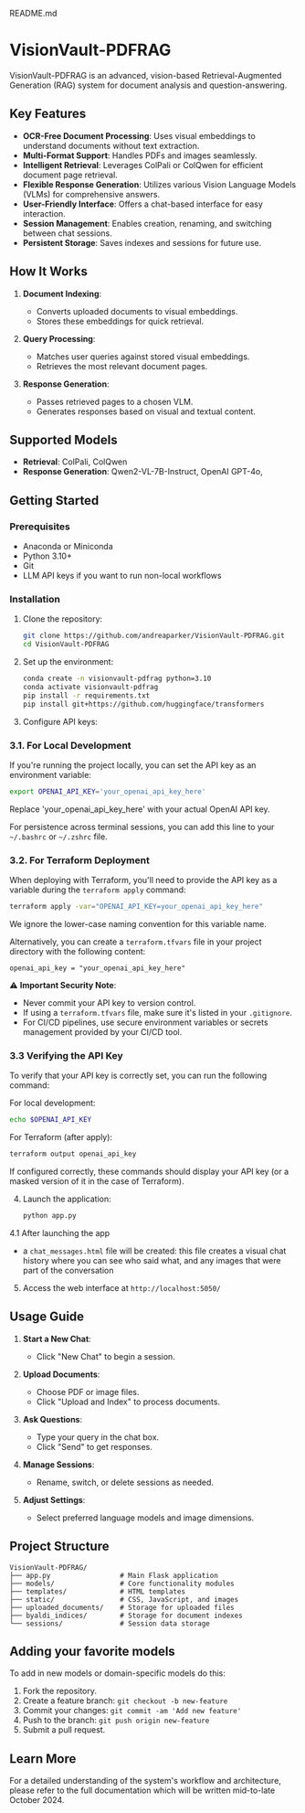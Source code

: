 README.md

# VisionVault-PDFRAG

VisionVault-PDFRAG is an advanced, vision-based Retrieval-Augmented Generation (RAG) system for document analysis and question-answering.

## Key Features

- **OCR-Free Document Processing**: Uses visual embeddings to understand documents without text extraction.
- **Multi-Format Support**: Handles PDFs and images seamlessly.
- **Intelligent Retrieval**: Leverages ColPali or ColQwen for efficient document page retrieval.
- **Flexible Response Generation**: Utilizes various Vision Language Models (VLMs) for comprehensive answers.
- **User-Friendly Interface**: Offers a chat-based interface for easy interaction.
- **Session Management**: Enables creation, renaming, and switching between chat sessions.
- **Persistent Storage**: Saves indexes and sessions for future use.

## How It Works

1. **Document Indexing**:
   - Converts uploaded documents to visual embeddings.
   - Stores these embeddings for quick retrieval.

2. **Query Processing**:
   - Matches user queries against stored visual embeddings.
   - Retrieves the most relevant document pages.

3. **Response Generation**:
   - Passes retrieved pages to a chosen VLM.
   - Generates responses based on visual and textual content.

## Supported Models

- **Retrieval**: ColPali, ColQwen
- **Response Generation**: Qwen2-VL-7B-Instruct, OpenAI GPT-4o,

## Getting Started

### Prerequisites

- Anaconda or Miniconda
- Python 3.10+
- Git
- LLM API keys if you want to run non-local workflows

### Installation

1. Clone the repository:
   ```bash
   git clone https://github.com/andreaparker/VisionVault-PDFRAG.git
   cd VisionVault-PDFRAG
   ```

2. Set up the environment:
   ```bash
   conda create -n visionvault-pdfrag python=3.10
   conda activate visionvault-pdfrag
   pip install -r requirements.txt
   pip install git+https://github.com/huggingface/transformers
   ```

3. Configure API keys:

### 3.1. For Local Development

If you're running the project locally, you can set the API key as an environment variable:

```bash
export OPENAI_API_KEY='your_openai_api_key_here'
```

Replace 'your_openai_api_key_here' with your actual OpenAI API key.

For persistence across terminal sessions, you can add this line to your `~/.bashrc` or `~/.zshrc` file.

### 3.2. For Terraform Deployment

When deploying with Terraform, you'll need to provide the API key as a variable during the `terraform apply` command:

```bash
terraform apply -var="OPENAI_API_KEY=your_openai_api_key_here"
```

We ignore the lower-case naming convention for this variable name.

Alternatively, you can create a `terraform.tfvars` file in your project directory with the following content:

```hcl
openai_api_key = "your_openai_api_key_here"
```

⚠️ **Important Security Note**: 
- Never commit your API key to version control. 
- If using a `terraform.tfvars` file, make sure it's listed in your `.gitignore`.
- For CI/CD pipelines, use secure environment variables or secrets management provided by your CI/CD tool.

### 3.3 Verifying the API Key

To verify that your API key is correctly set, you can run the following command:

For local development:
```bash
echo $OPENAI_API_KEY
```

For Terraform (after apply):
```bash
terraform output openai_api_key
```

If configured correctly, these commands should display your API key (or a masked version of it in the case of Terraform).

4. Launch the application:
   ```bash
   python app.py
   ```

4.1 After launching the app

- a `chat_messages.html` file will be created: this file creates a visual chat history where you can see who said what, and any images that were part of the conversation


5. Access the web interface at `http://localhost:5050/`

## Usage Guide

1. **Start a New Chat**:
   - Click "New Chat" to begin a session.

2. **Upload Documents**:
   - Choose PDF or image files.
   - Click "Upload and Index" to process documents.

3. **Ask Questions**:
   - Type your query in the chat box.
   - Click "Send" to get responses.

4. **Manage Sessions**:
   - Rename, switch, or delete sessions as needed.

5. **Adjust Settings**:
   - Select preferred language models and image dimensions.

## Project Structure

```
VisionVault-PDFRAG/
├── app.py                 # Main Flask application
├── models/                # Core functionality modules
├── templates/             # HTML templates
├── static/                # CSS, JavaScript, and images
├── uploaded_documents/    # Storage for uploaded files
├── byaldi_indices/        # Storage for document indexes
└── sessions/              # Session data storage
```

## Adding your favorite models

To add in new models or domain-specific models do this:

1. Fork the repository.
2. Create a feature branch: `git checkout -b new-feature`
3. Commit your changes: `git commit -am 'Add new feature'`
4. Push to the branch: `git push origin new-feature`
5. Submit a pull request.

## Learn More

For a detailed understanding of the system's workflow and architecture, please refer to the full documentation which will be written mid-to-late October 2024.
